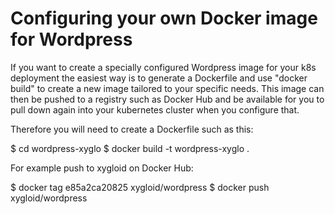 # Configuring your own Docker image for Wordpress

If you want to create a specially configured Wordpress image for your k8s deployment the 
easiest way is to generate a Dockerfile and use "docker build" to create a new image tailored
to your specific needs.  This image can then be pushed to a registry such as Docker Hub and 
be available for you to pull down again into your kubernetes cluster when you configure that.

Therefore you will need to create a Dockerfile such as this:

  $ cd wordpress-xyglo
  $ docker build -t wordpress-xyglo .

For example push to xygloid on Docker Hub:

  $ docker tag e85a2ca20825 xygloid/wordpress
  $ docker push xygloid/wordpress


